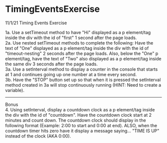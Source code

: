 # TimingEventsExercise
11/1/21 Timing Events Exercise

1a. Use a setTimeout method to have "Hi" displayed as a p element/tag inside the div with the id of "first" 1 second after the page loads.<br>
2a. Use nested setTimeout methods to complete the following: Have the text of "One" displayed as a p element/tag inside the div with the id of "timeout-nesting" 2 seconds after the page loads. Also, below the "One" p element/tag, have the text of "Two" also displayed as a p element/tag inside the same div 3 seconds after the page loads.<br>
3a.  Use a setInterval method to display a counter in the console that starts at 1 and continues going up one number at a time every second.<br>
3b. Have the "STOP" button set up so that when it is pressed the setInterval method created in 3a will stop continuously running (HINT: Need to create a variable).<br>

<hr>

Bonus<br>
4. Using setInterval, display a countdown clock as a p element/tag inside the div with the id of "countdown". Have the countdown clock start at 2 minutes and count down. The countdown clock should display in the following format (Example: 2:00 to start and 0:00 at end). ALSO, when the countdown timer hits zero have it display a message saying… "TIME IS UP" instead of the clock (AKA 0:00).
